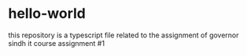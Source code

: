 # hello-world
this repository is a typescript file related to the assignment of governor sindh it course assignment #1
